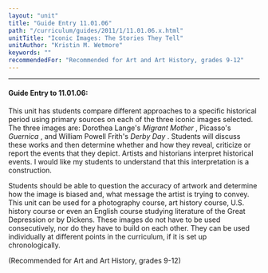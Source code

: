```yaml
---
layout: "unit"
title: "Guide Entry 11.01.06"
path: "/curriculum/guides/2011/1/11.01.06.x.html"
unitTitle: "Iconic Images: The Stories They Tell"
unitAuthor: "Kristin M. Wetmore"
keywords: ""
recommendedFor: "Recommended for Art and Art History, grades 9-12"
---
```

<body>
<hr/>
<h4>
Guide Entry to 11.01.06:
</h4>
<p>
This unit has students compare different approaches to a specific historical period using primary sources on each of the three iconic images selected. The three images are: Dorothea Lange's
<i>
Migrant Mother
</i>
, Picasso's
<i>
Guernica
</i>
, and William Powell Frith's
<i>
Derby Day
</i>
. Students will discuss these works and then determine whether and how they reveal, criticize or report the events that they depict. Artists and historians interpret historical events. I would like my students to understand that this interpretation is a construction.
</p>
<p>
Students should be able to question the accuracy of artwork and determine how the image is biased and, what message the artist is trying to convey. This unit can be used for a photography course, art history course, U.S. history course or even an English course studying literature of the Great Depression or by Dickens. These images do not have to be used consecutively, nor do they have to build on each other. They can be used individually at different points in the curriculum, if it is set up chronologically.
</p>
<p>
(Recommended for Art and Art History, grades 9-12)
</p>
</body>